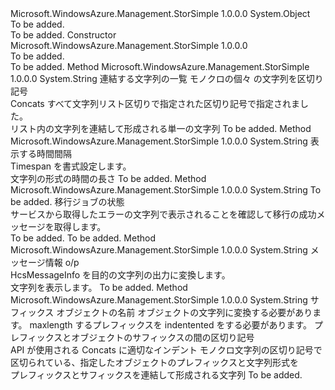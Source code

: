 <Type Name="MigrationCommonModelFormatter" FullName="Microsoft.WindowsAzure.Management.StorSimple.MigrationCommonModelFormatter">
  <TypeSignature Language="C#" Value="public class MigrationCommonModelFormatter" />
  <TypeSignature Language="ILAsm" Value=".class public auto ansi beforefieldinit MigrationCommonModelFormatter extends System.Object" />
  <TypeSignature Language="DocId" Value="T:Microsoft.WindowsAzure.Management.StorSimple.MigrationCommonModelFormatter" />
  <TypeSignature Language="VB.NET" Value="Public Class MigrationCommonModelFormatter" />
  <TypeSignature Language="F#" Value="type MigrationCommonModelFormatter = class" />
  <AssemblyInfo>
    <AssemblyName>Microsoft.WindowsAzure.Management.StorSimple</AssemblyName>
    <AssemblyVersion>1.0.0.0</AssemblyVersion>
  </AssemblyInfo>
  <Base>
    <BaseTypeName>System.Object</BaseTypeName>
  </Base>
  <Interfaces />
  <Docs>
    <summary>To be added.</summary>
    <remarks>To be added.</remarks>
  </Docs>
  <Members>
    <Member MemberName=".ctor">
      <MemberSignature Language="C#" Value="public MigrationCommonModelFormatter ();" />
      <MemberSignature Language="ILAsm" Value=".method public hidebysig specialname rtspecialname instance void .ctor() cil managed" />
      <MemberSignature Language="DocId" Value="M:Microsoft.WindowsAzure.Management.StorSimple.MigrationCommonModelFormatter.#ctor" />
      <MemberSignature Language="VB.NET" Value="Public Sub New ()" />
      <MemberType>Constructor</MemberType>
      <AssemblyInfo>
        <AssemblyName>Microsoft.WindowsAzure.Management.StorSimple</AssemblyName>
        <AssemblyVersion>1.0.0.0</AssemblyVersion>
      </AssemblyInfo>
      <Parameters />
      <Docs>
        <summary>To be added.</summary>
        <remarks>To be added.</remarks>
      </Docs>
    </Member>
    <Member MemberName="ConcatStringList">
      <MemberSignature Language="C#" Value="public string ConcatStringList (System.Collections.Generic.List&lt;string&gt; stringList, string delimiter = null);" />
      <MemberSignature Language="ILAsm" Value=".method public hidebysig instance string ConcatStringList(class System.Collections.Generic.List`1&lt;string&gt; stringList, string delimiter) cil managed" />
      <MemberSignature Language="DocId" Value="M:Microsoft.WindowsAzure.Management.StorSimple.MigrationCommonModelFormatter.ConcatStringList(System.Collections.Generic.List{System.String},System.String)" />
      <MemberSignature Language="VB.NET" Value="Public Function ConcatStringList (stringList As List(Of String), Optional delimiter As String = null) As String" />
      <MemberSignature Language="F#" Value="member this.ConcatStringList : System.Collections.Generic.List&lt;string&gt; * string -&gt; string" Usage="migrationCommonModelFormatter.ConcatStringList (stringList, delimiter)" />
      <MemberType>Method</MemberType>
      <AssemblyInfo>
        <AssemblyName>Microsoft.WindowsAzure.Management.StorSimple</AssemblyName>
        <AssemblyVersion>1.0.0.0</AssemblyVersion>
      </AssemblyInfo>
      <ReturnValue>
        <ReturnType>System.String</ReturnType>
      </ReturnValue>
      <Parameters>
        <Parameter Name="stringList" Type="System.Collections.Generic.List&lt;System.String&gt;" />
        <Parameter Name="delimiter" Type="System.String" />
      </Parameters>
      <Docs>
        <param name="stringList">連結する文字列の一覧</param>
        <param name="delimiter">モノクロの個々 の文字列を区切り記号</param>
        <summary>
            Concats すべて文字列リスト区切りで指定された区切り記号で指定されました。
            </summary>
        <returns>リスト内の文字列を連結して形成される単一の文字列</returns>
        <remarks>To be added.</remarks>
      </Docs>
    </Member>
    <Member MemberName="FormatTimeSpan">
      <MemberSignature Language="C#" Value="public string FormatTimeSpan (TimeSpan span);" />
      <MemberSignature Language="ILAsm" Value=".method public hidebysig instance string FormatTimeSpan(valuetype System.TimeSpan span) cil managed" />
      <MemberSignature Language="DocId" Value="M:Microsoft.WindowsAzure.Management.StorSimple.MigrationCommonModelFormatter.FormatTimeSpan(System.TimeSpan)" />
      <MemberSignature Language="VB.NET" Value="Public Function FormatTimeSpan (span As TimeSpan) As String" />
      <MemberSignature Language="F#" Value="member this.FormatTimeSpan : TimeSpan -&gt; string" Usage="migrationCommonModelFormatter.FormatTimeSpan span" />
      <MemberType>Method</MemberType>
      <AssemblyInfo>
        <AssemblyName>Microsoft.WindowsAzure.Management.StorSimple</AssemblyName>
        <AssemblyVersion>1.0.0.0</AssemblyVersion>
      </AssemblyInfo>
      <ReturnValue>
        <ReturnType>System.String</ReturnType>
      </ReturnValue>
      <Parameters>
        <Parameter Name="span" Type="System.TimeSpan" />
      </Parameters>
      <Docs>
        <param name="span">表示する時間間隔</param>
        <summary>
            Timespan を書式設定します。
            </summary>
        <returns>文字列の形式の時間の長さ</returns>
        <remarks>To be added.</remarks>
      </Docs>
    </Member>
    <Member MemberName="GetResultMessage">
      <MemberSignature Language="C#" Value="public string GetResultMessage (string successMsg, Microsoft.WindowsAzure.Management.StorSimple.Models.MigrationJobStatus status);" />
      <MemberSignature Language="ILAsm" Value=".method public hidebysig instance string GetResultMessage(string successMsg, class Microsoft.WindowsAzure.Management.StorSimple.Models.MigrationJobStatus status) cil managed" />
      <MemberSignature Language="DocId" Value="M:Microsoft.WindowsAzure.Management.StorSimple.MigrationCommonModelFormatter.GetResultMessage(System.String,Microsoft.WindowsAzure.Management.StorSimple.Models.MigrationJobStatus)" />
      <MemberSignature Language="VB.NET" Value="Public Function GetResultMessage (successMsg As String, status As MigrationJobStatus) As String" />
      <MemberSignature Language="F#" Value="member this.GetResultMessage : string * Microsoft.WindowsAzure.Management.StorSimple.Models.MigrationJobStatus -&gt; string" Usage="migrationCommonModelFormatter.GetResultMessage (successMsg, status)" />
      <MemberType>Method</MemberType>
      <AssemblyInfo>
        <AssemblyName>Microsoft.WindowsAzure.Management.StorSimple</AssemblyName>
        <AssemblyVersion>1.0.0.0</AssemblyVersion>
      </AssemblyInfo>
      <ReturnValue>
        <ReturnType>System.String</ReturnType>
      </ReturnValue>
      <Parameters>
        <Parameter Name="successMsg" Type="System.String" />
        <Parameter Name="status" Type="Microsoft.WindowsAzure.Management.StorSimple.Models.MigrationJobStatus" />
      </Parameters>
      <Docs>
        <param name="successMsg">To be added.</param>
        <param name="status">移行ジョブの状態</param>
        <summary>
            サービスから取得したエラーの文字列で表示されることを確認して移行の成功メッセージを取得します。
            </summary>
        <returns>To be added.</returns>
        <remarks>To be added.</remarks>
      </Docs>
    </Member>
    <Member MemberName="HcsMessageInfoToString">
      <MemberSignature Language="C#" Value="public string HcsMessageInfoToString (Microsoft.WindowsAzure.Management.StorSimple.Models.HcsMessageInfo msgInfo);" />
      <MemberSignature Language="ILAsm" Value=".method public hidebysig instance string HcsMessageInfoToString(class Microsoft.WindowsAzure.Management.StorSimple.Models.HcsMessageInfo msgInfo) cil managed" />
      <MemberSignature Language="DocId" Value="M:Microsoft.WindowsAzure.Management.StorSimple.MigrationCommonModelFormatter.HcsMessageInfoToString(Microsoft.WindowsAzure.Management.StorSimple.Models.HcsMessageInfo)" />
      <MemberSignature Language="VB.NET" Value="Public Function HcsMessageInfoToString (msgInfo As HcsMessageInfo) As String" />
      <MemberSignature Language="F#" Value="member this.HcsMessageInfoToString : Microsoft.WindowsAzure.Management.StorSimple.Models.HcsMessageInfo -&gt; string" Usage="migrationCommonModelFormatter.HcsMessageInfoToString msgInfo" />
      <MemberType>Method</MemberType>
      <AssemblyInfo>
        <AssemblyName>Microsoft.WindowsAzure.Management.StorSimple</AssemblyName>
        <AssemblyVersion>1.0.0.0</AssemblyVersion>
      </AssemblyInfo>
      <ReturnValue>
        <ReturnType>System.String</ReturnType>
      </ReturnValue>
      <Parameters>
        <Parameter Name="msgInfo" Type="Microsoft.WindowsAzure.Management.StorSimple.Models.HcsMessageInfo" />
      </Parameters>
      <Docs>
        <param name="msgInfo">メッセージ情報 o/p</param>
        <summary>
            HcsMessageInfo を目的の文字列の出力に変換します。
            </summary>
        <returns>文字列を表示します。</returns>
        <remarks>To be added.</remarks>
      </Docs>
    </Member>
    <Member MemberName="IntendAndConCat">
      <MemberSignature Language="C#" Value="public string IntendAndConCat (string prefix, object suffix, int maxLength = -1, string delimiter = null);" />
      <MemberSignature Language="ILAsm" Value=".method public hidebysig instance string IntendAndConCat(string prefix, object suffix, int32 maxLength, string delimiter) cil managed" />
      <MemberSignature Language="DocId" Value="M:Microsoft.WindowsAzure.Management.StorSimple.MigrationCommonModelFormatter.IntendAndConCat(System.String,System.Object,System.Int32,System.String)" />
      <MemberSignature Language="VB.NET" Value="Public Function IntendAndConCat (prefix As String, suffix As Object, Optional maxLength As Integer = -1, Optional delimiter As String = null) As String" />
      <MemberSignature Language="F#" Value="member this.IntendAndConCat : string * obj * int * string -&gt; string" Usage="migrationCommonModelFormatter.IntendAndConCat (prefix, suffix, maxLength, delimiter)" />
      <MemberType>Method</MemberType>
      <AssemblyInfo>
        <AssemblyName>Microsoft.WindowsAzure.Management.StorSimple</AssemblyName>
        <AssemblyVersion>1.0.0.0</AssemblyVersion>
      </AssemblyInfo>
      <ReturnValue>
        <ReturnType>System.String</ReturnType>
      </ReturnValue>
      <Parameters>
        <Parameter Name="prefix" Type="System.String" />
        <Parameter Name="suffix" Type="System.Object" />
        <Parameter Name="maxLength" Type="System.Int32" />
        <Parameter Name="delimiter" Type="System.String" />
      </Parameters>
      <Docs>
        <param name="prefix">サフィックス オブジェクトの名前</param>
        <param name="suffix">オブジェクトの文字列に変換する必要があります。</param>
        <param name="maxLength">maxlength するプレフィックスを indentented をする必要があります。</param>
        <param name="delimiter">プレフィックスとオブジェクトのサフィックスの間の区切り記号</param>
        <summary>
            API が使用される Concats に適切なインデント モノクロ文字列の区切り記号で区切られている、指定したオブジェクトのプレフィックスと文字列形式を
            </summary>
        <returns>プレフィックスとサフィックスを連結して形成される文字列</returns>
        <remarks>To be added.</remarks>
      </Docs>
    </Member>
  </Members>
</Type>